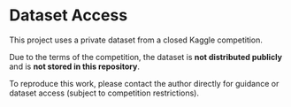 # Dataset Access

This project uses a private dataset from a closed Kaggle competition.

Due to the terms of the competition, the dataset is **not distributed publicly** and is **not stored in this repository**.

To reproduce this work, please contact the author directly for guidance or dataset access (subject to competition restrictions).